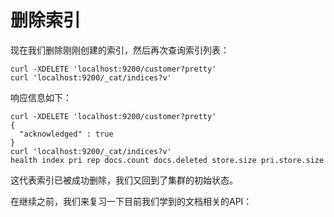 # 删除索引

现在我们删除刚刚创建的索引，然后再次查询索引列表：

```
curl -XDELETE 'localhost:9200/customer?pretty'
curl 'localhost:9200/_cat/indices?v'
```

响应信息如下：

```
curl -XDELETE 'localhost:9200/customer?pretty'
{
  "acknowledged" : true
}
curl 'localhost:9200/_cat/indices?v'
health index pri rep docs.count docs.deleted store.size pri.store.size
```

这代表索引已被成功删除，我们又回到了集群的初始状态。

在继续之前，我们来复习一下目前我们学到的文档相关的API：




